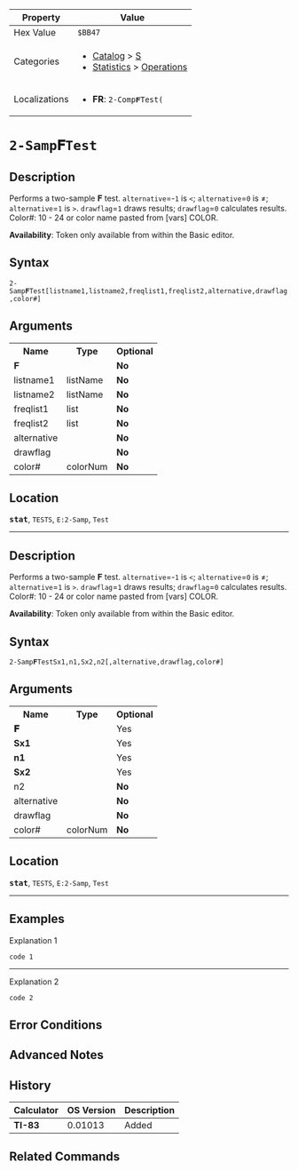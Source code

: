 | Property      | Value |
|---------------|-------|
| Hex Value     | `$BB47`|
| Categories    | <ul><li>[Catalog](<../categories/Catalog.md>) > [S](<../categories/Catalog.md#S>)</li><li>[Statistics](<../categories/Statistics.md>) > [Operations](<../categories/Statistics.md#Operations>)</li></ul> |
| Localizations | <ul><li><b>FR</b>: `2-Comp𝐅Test( `</li></ul> |

# `2-Samp𝐅Test `

## Description
Performs a two-sample 𝐅 test. `alternative`=-`1` is `<`; `alternative`=`0` is ≠; `alternative`=`1` is `>`. `drawflag`=`1` draws results; `drawflag`=`0` calculates results.
Color#: 10 - 24 or color name pasted from [vars] COLOR.


<b>Availability</b>: Token only available from within the Basic editor.

## Syntax
`2-Samp𝐅Test[listname1,listname2,freqlist1,freqlist2,alternative,drawflag,color#]`

## Arguments
<table>
<tr><th>Name</th><th>Type</th><th>Optional</th></tr>

<tr><td>𝐅</td><td></td><td><b>No</b></td></tr>

<tr><td>listname1</td><td>listName</td><td><b>No</b></td></tr>

<tr><td>listname2</td><td>listName</td><td><b>No</b></td></tr>

<tr><td>freqlist1</td><td>list</td><td><b>No</b></td></tr>

<tr><td>freqlist2</td><td>list</td><td><b>No</b></td></tr>

<tr><td>alternative</td><td></td><td><b>No</b></td></tr>

<tr><td>drawflag</td><td></td><td><b>No</b></td></tr>

<tr><td>color#</td><td>colorNum</td><td><b>No</b></td></tr>

</table>

## Location
<tt><kbd><b>stat</b></kbd></tt>, `TESTS`, `E:2-Samp`, `Test`
<hr>

## Description
Performs a two-sample 𝐅 test. `alternative`=-`1` is `<`; `alternative`=`0` is ≠; `alternative`=`1` is `>`. `drawflag`=`1` draws results; `drawflag`=`0` calculates results.
Color#: 10 - 24 or color name pasted from [vars] COLOR.


<b>Availability</b>: Token only available from within the Basic editor.

## Syntax
`2-Samp𝐅TestSx1,n1,Sx2,n2[,alternative,drawflag,color#]`

## Arguments
<table>
<tr><th>Name</th><th>Type</th><th>Optional</th></tr>

<tr><td><b>𝐅</b></td><td></td><td>Yes</td></tr>

<tr><td><b>Sx1</b></td><td></td><td>Yes</td></tr>

<tr><td><b>n1</b></td><td></td><td>Yes</td></tr>

<tr><td><b>Sx2</b></td><td></td><td>Yes</td></tr>

<tr><td>n2</td><td></td><td><b>No</b></td></tr>

<tr><td>alternative</td><td></td><td><b>No</b></td></tr>

<tr><td>drawflag</td><td></td><td><b>No</b></td></tr>

<tr><td>color#</td><td>colorNum</td><td><b>No</b></td></tr>

</table>

## Location
<tt><kbd><b>stat</b></kbd></tt>, `TESTS`, `E:2-Samp`, `Test`
<hr>

## Examples

Explanation 1
```ti-basic
code 1
```
---
Explanation 2
```ti-basic
code 2
```

## Error Conditions


## Advanced Notes


## History
| Calculator | OS Version | Description |
|------------|------------|-------------|
| <b>TI-83</b> | 0.01013 | Added |

## Related Commands

